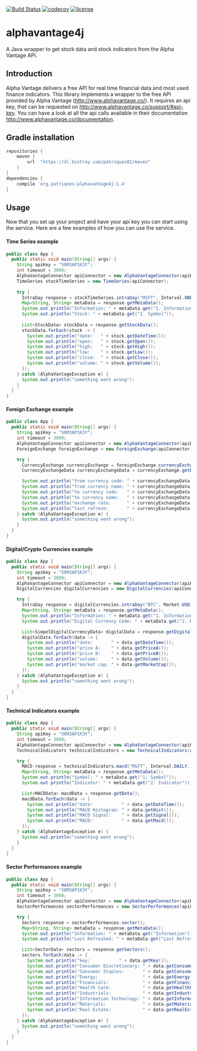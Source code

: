 [![Build Status](https://travis-ci.org/patriques82/alphavantage4j.svg?branch=master)](https://travis-ci.org/patriques82/alphavantage4j)
[![codecov](https://codecov.io/gh/patriques82/alphavantage4j/branch/master/graph/badge.svg)](https://codecov.io/gh/patriques82/alphavantage4j)
[![license](https://img.shields.io/github/license/patriques82/alphavantage4j.svg)](https://github.com/patriques82/alphavantage4j/blob/master/LICENSE)

# alphavantage4j

A Java wrapper to get stock data and stock indicators from the Alpha Vantage API.

## Introduction

Alpha Vantage delivers a free API for real time financial data and most used finance indicators. This library implements a wrapper to the free API provided by Alpha
Vantage (http://www.alphavantage.co/). It requires an api key, that can be requested on http://www.alphavantage.co/support/#api-key. You can have a look at all the api 
calls available in their documentation http://www.alphavantage.co/documentation.

## Gradle installation

```groovy
repositories {
    maven {
        url  "https://dl.bintray.com/patriques82/maven" 
    }
}
dependencies {
    compile 'org.patriques:alphavantage4j:1.4'
}
```

## Usage

Now that you set up your project and have your api key you can start using the service. Here are a few examples of how you can use the service.

#### Time Series example
```java
public class App {
  public static void main(String[] args) {
    String apiKey = "50M3AP1K3Y";
    int timeout = 3000;
    AlphaVantageConnector apiConnector = new AlphaVantageConnector(apiKey, timeout);
    TimeSeries stockTimeSeries = new TimeSeries(apiConnector);
    
    try {
      IntraDay response = stockTimeSeries.intraDay("MSFT", Interval.ONE_MIN, OutputSize.COMPACT);
      Map<String, String> metaData = response.getMetaData();
      System.out.println("Information: " + metaData.get("1. Information"));
      System.out.println("Stock: " + metaData.get("2. Symbol"));
      
      List<StockData> stockData = response.getStockData();
      stockData.forEach(stock -> {
        System.out.println("date:   " + stock.getDateTime());
        System.out.println("open:   " + stock.getOpen());
        System.out.println("high:   " + stock.getHigh());
        System.out.println("low:    " + stock.getLow());
        System.out.println("close:  " + stock.getClose());
        System.out.println("volume: " + stock.getVolume());
      });
    } catch (AlphaVantageException e) {
      System.out.println("something went wrong");
    }
  }
}
```
#### Foreign Exchange example
```java
public class App {
  public static void main(String[] args) {
    String apiKey = "50M3AP1K3Y";
    int timeout = 3000;
    AlphaVantageConnector apiConnector = new AlphaVantageConnector(apiKey, timeout);
    ForeignExchange foreignExchange = new ForeignExchange(apiConnector);

    try {
      CurrencyExchange currencyExchange = foreignExchange.currencyExchangeRate("USD", "SEK");
      CurrencyExchangeData currencyExchangeData = currencyExchange.getData();

      System.out.println("from currency code: " + currencyExchangeData.getFromCurrencyCode());
      System.out.println("from currency name: " + currencyExchangeData.getFromCurrencyName());
      System.out.println("to currency code:   " + currencyExchangeData.getToCurrencyCode());
      System.out.println("to currency name:   " + currencyExchangeData.getToCurrencyName());
      System.out.println("exchange rate:      " + currencyExchangeData.getExchangeRate());
      System.out.println("last refresh:       " + currencyExchangeData.getTime());
    } catch (AlphaVantageException e) {
      System.out.println("something went wrong");
    }
  }
}
```
#### Digital/Crypto Currencies example
```java
public class App {
  public static void main(String[] args) {
    String apiKey = "50M3AP1K3Y";
    int timeout = 3000;
    AlphaVantageConnector apiConnector = new AlphaVantageConnector(apiKey, timeout);
    DigitalCurrencies digitalCurrencies = new DigitalCurrencies(apiConnector);

    try {
      IntraDay response = digitalCurrencies.intraDay("BTC", Market.USD);
      Map<String, String> metaData = response.getMetaData();
      System.out.println("Information: " + metaData.get("1. Information"));
      System.out.println("Digital Currency Code: " + metaData.get("2. Digital Currency Code"));

      List<SimpelDigitalCurrencyData> digitalData = response.getDigitalData();
      digitalData.forEach(data -> {
        System.out.println("date:       " + data.getDateTime());
        System.out.println("price A:    " + data.getPriceA());
        System.out.println("price B:    " + data.getPriceB());
        System.out.println("volume:     " + data.getVolume());
        System.out.println("market cap: " + data.getMarketCap());
      });
    } catch (AlphaVantageException e) {
      System.out.println("something went wrong");
    }
  }
}
```
#### Technical Indicators example
```java
public class App {
  public static void main(String[] args) {
    String apiKey = "50M3AP1K3Y";
    int timeout = 3000;
    AlphaVantageConnector apiConnector = new AlphaVantageConnector(apiKey, timeout);
    TechnicalIndicators technicalIndicators = new TechnicalIndicators(apiConnector);

    try {
      MACD response = technicalIndicators.macd("MSFT", Interval.DAILY, TimePeriod.of(10), SeriesType.CLOSE, null, null, null);
      Map<String, String> metaData = response.getMetaData();
      System.out.println("Symbol: " + metaData.get("1: Symbol"));
      System.out.println("Indicator: " + metaData.get("2: Indicator"));

      List<MACDData> macdData = response.getData();
      macdData.forEach(data -> {
        System.out.println("date:           " + data.getDateTime());
        System.out.println("MACD Histogram: " + data.getHist());
        System.out.println("MACD Signal:    " + data.getSignal());
        System.out.println("MACD:           " + data.getMacd());
      });
    } catch (AlphaVantageException e) {
      System.out.println("something went wrong");
    }
  }
}
```
#### Sector Performances example
```java
public class App {
  public static void main(String[] args) {
    String apiKey = "50M3AP1K3Y";
    int timeout = 3000;
    AlphaVantageConnector apiConnector = new AlphaVantageConnector(apiKey, timeout);
    SectorPerformances sectorPerformances = new SectorPerformances(apiConnector);

    try {
      Sectors response = sectorPerformances.sector();
      Map<String, String> metaData = response.getMetaData();
      System.out.println("Information: " + metaData.get("Information"));
      System.out.println("Last Refreshed: " + metaData.get("Last Refreshed"));

      List<SectorData> sectors = response.getSectors();
      sectors.forEach(data -> {
        System.out.println("key:           " + data.getKey());
        System.out.println("Consumer Discretionary: " + data.getConsumerDiscretionary());
        System.out.println("Consumer Staples:       " + data.getConsumerStaples());
        System.out.println("Energy:                 " + data.getEnergy());
        System.out.println("Financials:             " + data.getFinancials());
        System.out.println("Health Care:            " + data.getHealthCare());
        System.out.println("Industrials:            " + data.getIndustrials());
        System.out.println("Information Technology: " + data.getInformationTechnology());
        System.out.println("Materials:              " + data.getMaterials());
        System.out.println("Real Estate:            " + data.getRealEstate());
      });
    } catch (AlphaVantageException e) {
      System.out.println("something went wrong");
    }
  }
}
```